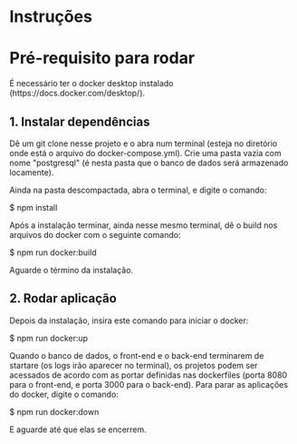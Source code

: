 # Instruções

<h1>Pré-requisito para rodar</h1>
É necessário ter o docker desktop instalado (https://docs.docker.com/desktop/).

<h2>1. Instalar dependências</h2>
Dê um git clone nesse projeto e o abra num terminal (esteja no diretório onde está o arquivo do docker-compose.yml). Crie uma pasta vazia com nome "postgresql" (é nesta pasta que o banco de dados será armazenado locamente).

Ainda na pasta descompactada, abra o terminal, e digite o comando:

$ npm install

Após a instalação terminar, ainda nesse mesmo terminal, dê o build nos arquivos do docker com o seguinte comando:

$ npm run docker:build

Aguarde o término da instalação.

<h2>2. Rodar aplicação</h2>

Depois da instalação, insira este comando para iniciar o docker:

$ npm run docker:up

Quando o banco de dados, o front-end e o back-end terminarem de startare (os logs irão aparecer no terminal), os projetos podem ser acessados de acordo com as portar definidas nas dockerfiles (porta 8080 para o front-end, e porta 3000 para o back-end). Para parar as aplicações do docker, digite o comando:

$ npm run docker:down

E aguarde até que elas se encerrem.
